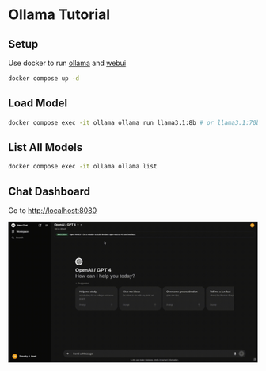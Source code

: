 # Ollama Tutorial

## Setup

Use docker to run [ollama](https://ollama.com/) and [webui](https://github.com/open-webui/open-webui)

```sh
docker compose up -d
```

## Load Model

```sh
docker compose exec -it ollama ollama run llama3.1:8b # or llama3.1:70b
```

## List All Models

```sh
docker compose exec -it ollama ollama list
```

## Chat Dashboard

Go to <http://localhost:8080>

![alt text](webui.png)
